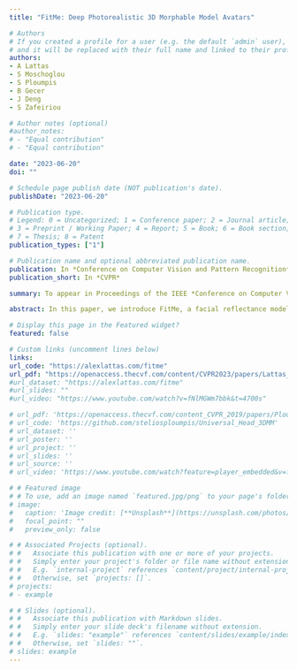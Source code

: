 ```yaml
---
title: "FitMe: Deep Photorealistic 3D Morphable Model Avatars"

# Authors
# If you created a profile for a user (e.g. the default `admin` user), write the username (folder name) here 
# and it will be replaced with their full name and linked to their profile.
authors:
- A Lattas
- S Moschoglou
- S Ploumpis 
- B Gecer
- J Deng
- S Zafeiriou

# Author notes (optional)
#author_notes:
# - "Equal contribution"
# - "Equal contribution"

date: "2023-06-20"
doi: ""

# Schedule page publish date (NOT publication's date).
publishDate: "2023-06-20"

# Publication type.
# Legend: 0 = Uncategorized; 1 = Conference paper; 2 = Journal article;
# 3 = Preprint / Working Paper; 4 = Report; 5 = Book; 6 = Book section;
# 7 = Thesis; 8 = Patent
publication_types: ["1"]

# Publication name and optional abbreviated publication name.
publication: In *Conference on Computer Vision and Pattern Recognition*
publication_short: In *CVPR*

summary: To appear in Proceedings of the IEEE *Conference on Computer Vision and Pattern Recognition (**CVPR**), 2023*

abstract: In this paper, we introduce FitMe, a facial reflectance model and a differentiable rendering optimization pipeline, that can be used to acquire high-fidelity renderable human avatars from single or multiple images. The model consists of a multi-modal style-based generator, that captures facial appearance in terms of diffuse and specular reflectance, and a PCA-based shape model. We employ a fast differentiable rendering process that can be used in an optimization pipeline, while also achieving photorealistic facial shading. Our optimization process accurately captures both the facial reflectance and shape in high-detail, by exploiting the expressivity of the style-based latent representation and of our shape model. FitMe achieves state-of-the-art reflectance acquisition and identity preservation on single ``in-the-wild'' facial images, while it produces impressive scan-like results, when given multiple unconstrained facial images pertaining to the same identity. In contrast with recent implicit avatar reconstructions, FitMe requires only one minute and produces relightable mesh and texture-based avatars, that can be used by end-user applications.

# Display this page in the Featured widget?
featured: false

# Custom links (uncomment lines below)
links:
url_code: "https://alexlattas.com/fitme"
url_pdf: "https://openaccess.thecvf.com/content/CVPR2023/papers/Lattas_FitMe_Deep_Photorealistic_3D_Morphable_Model_Avatars_CVPR_2023_paper.pdf"
#url_dataset: "https://alexlattas.com/fitme"
#url_slides: ""
#url_video: "https://www.youtube.com/watch?v=fNlMGWm7bbk&t=4700s"

# url_pdf: 'https://openaccess.thecvf.com/content_CVPR_2019/papers/Ploumpis_Combining_3D_Morphable_Models_A_Large_Scale_Face-And-Head_Model_CVPR_2019_paper.pdf'
# url_code: 'https://github.com/steliosploumpis/Universal_Head_3DMM'
# url_dataset: ''
# url_poster: ''
# url_project: ''
# url_slides: ''
# url_source: ''
# url_video: 'https://www.youtube.com/watch?feature=player_embedded&v=fNlMGWm7bbk&t=4700s'

# # Featured image
# # To use, add an image named `featured.jpg/png` to your page's folder. 
# image:
#   caption: 'Image credit: [**Unsplash**](https://unsplash.com/photos/pLCdAaMFLTE)'
#   focal_point: ""
#   preview_only: false

# # Associated Projects (optional).
# #   Associate this publication with one or more of your projects.
# #   Simply enter your project's folder or file name without extension.
# #   E.g. `internal-project` references `content/project/internal-project/index.md`.
# #   Otherwise, set `projects: []`.
# projects:
# - example

# # Slides (optional).
# #   Associate this publication with Markdown slides.
# #   Simply enter your slide deck's filename without extension.
# #   E.g. `slides: "example"` references `content/slides/example/index.md`.
# #   Otherwise, set `slides: ""`.
# slides: example
---
```

